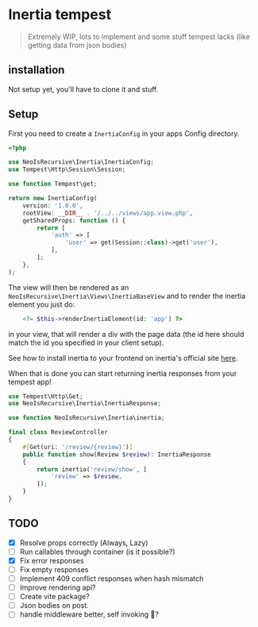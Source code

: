 # Inertia tempest

> Extremely WIP, lots to implement and some stuff tempest lacks (like getting data from json bodies)

## installation

Not setup yet, you'll have to clone it and stuff.

## Setup

First you need to create a `InertiaConfig` in your apps Config directory.

```php
<?php

use NeoIsRecursive\Inertia\InertiaConfig;
use Tempest\Http\Session\Session;

use function Tempest\get;

return new InertiaConfig(
    version: '1.0.0',
    rootView: __DIR__ . '/../../views/app.view.php',
    getSharedProps: function () {
        return [
            'auth' => [
                'user' => get(Session::class)->get('user'),
            ],
        ];
    },
);
```

The view will then be rendered as an `NeoIsRecursive\Inertia\Views\InertiaBaseView` and to render the inertia element you just do:

```php
    <?= $this->renderInertiaElement(id: 'app') ?>
```

in your view, that will render a div with the page data (the id here should match the id you specified in your client setup).

See how to install inertia to your frontend on inertia's official site [here](https://inertiajs.com/client-side-setup).

When that is done you can start returning inertia responses from your tempest app!

```php
use Tempest\Http\Get;
use NeoIsRecursive\Inertia\InertiaResponse;

use function NeoIsRecursive\Inertia\inertia;

final class ReviewController
{
    #[Get(uri: '/review/{review}')]
    public function show(Review $review): InertiaResponse
    {
        return inertia('review/show', [
            'review' => $review,
        ]);
    }
}
```

## TODO

- [x] Resolve props correctly (Always, Lazy)
- [ ] Run callables through container (is it possible?)
- [x] Fix error responses
- [ ] Fix empty responses
- [ ] Implement 409 conflict responses when hash mismatch
- [ ] Improve rendering api?
- [ ] Create vite package?
- [ ] Json bodies on post.
- [ ] handle middleware better, self invoking 👀?
